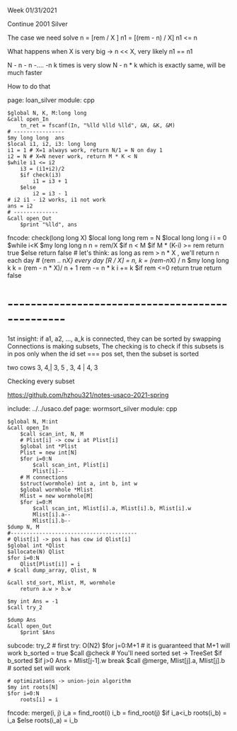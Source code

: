Week 01/31/2021

Continue 2001 Silver

The case we need solve
    n  = [rem / X ] 
	n1 = [(rem - n) / X]
	n1 <= n
	
What happens when X is very big -> n << X, very likely n1 == n1

N - n - n -.... -n  k times is very slow
N - n * k which is exactly same, will be much faster

How to do that

>>> 
page: loan_silver
    module: cpp

    $global N, K, M:long long
    &call open_In
        tn_ret = fscanf(In, "%lld %lld %lld", &N, &K, &M)
    # ----------------
    $my long long  ans
    $local i1, i2, i3: long long
    i1 = 1 # X=1 always work, return N/1 = N on day 1
    i2 = N # X=N never work, return M * K < N
    $while i1 <= i2
        i3 = (i1+i2)/2
        $if check(i3)
            i1 = i3 + 1
        $else
            i2 = i3 - 1
    # i2 i1 - i2 works, i1 not work
    ans = i2
    # --------------
    &call open_Out
        $print "%lld", ans

fncode: check(long long X)
    $local long long rem = N
    $local long long i
    i = 0
    $while i<K
        $my long long n
        n = rem/X
        $if n < M
            $if M * (K-i) >= rem
                return true
            $else
                return false
        # let's think: as long as rem > n * X , we'll return n each day
        #  {rem .. n*X} every day [R / X] = n, k = (rem-n*X) / n
        $my long long k
        k = (rem - n * X)/ n + 1
        rem -= n * k
        i += k
        $if rem <=0
            return true
    return false

# ------------------------------------------------
1st insight: if a1, a2, ..., a_k is connected, they can be sorted by swapping
Connections is making subsets, The checking is to check if this subsets is in pos
    only when the id set === pos set, then the subset is sorted

two cows 3, 4,| 3, 5	, 3, 4 | 4, 3

Checking every subset

https://github.com/hzhou321/notes-usaco-2021-spring

include: ../../usaco.def
page: wormsort_silver
    module: cpp

    $global N, M:int
    &call open_In
        $call scan_int, N, M
        # Plist[i] -> cow i at Plist[i]
        $global int *Plist
        Plist = new int[N]
        $for i=0:N
            $call scan_int, Plist[i]
            Plist[i]--
        # M connections
        $struct(wormhole) int a, int b, int w
        $global wormhole *Mlist
        Mlist = new wormhole[M]
        $for i=0:M
            $call scan_int, Mlist[i].a, Mlist[i].b, Mlist[i].w
            Mlist[i].a--
            Mlist[i].b--
    $dump N, M
    #----------------------------------------
    # Qlist[i] -> pos i has cow id Qlist[i]
    $global int *Qlist
    $allocate(N) Qlist
    $for i=0:N
        Qlist[Plist[i]] = i
    # $call dump_array, Qlist, N

    &call std_sort, Mlist, M, wormhole
        return a.w > b.w

    $my int Ans = -1
    $call try_2

    $dump Ans
    &call open_Out
        $print $Ans
		
subcode: try_2
    # first try: O(N2)
    $for j=0:M+1 # it is guaranteed that M+1 will work
        b_sorted = true
        $call @check # You'll need sorted set -> TreeSet
        $if b_sorted
            $if j>0
                Ans = Mlist[j-1].w
            break
        $call @merge, Mlist[j].a, Mlist[j].b # sorted set will work

    # optimizations -> union-join algorithm
    $my int roots[N]
    $for i=0:N
        roots[i] = i

fncode: merge(i, j)
    i_a = find_root(i)
    i_b = find_root(j)
    $if i_a<i_b
        roots(i_b) = i_a
    $else
        roots(i_a) = i_b	
	